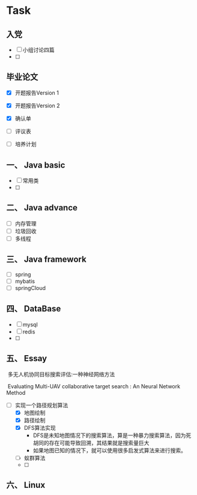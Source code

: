 # Task

## 入党

- [ ] 小组讨论四篇
- [ ] 

## 毕业论文

- [x] 开题报告Version 1
- [x] 开题报告Version 2 
- [x] 确认单
- [ ] 评议表
- [ ] 培养计划



## 一、 Java basic

- [ ] 常用类
- [ ] 



## 二、 Java advance

- [ ] 内存管理
- [ ] 垃圾回收
- [ ] 多线程

## 三、 Java framework

- [ ] spring
- [ ] mybatis
- [ ] springCloud

## 四、 DataBase

- [ ] mysql
- [ ] redis
- [ ] 

## 五、 Essay

​	多无人机协同目标搜索评估:一种神经网络方法

​	Evaluating Multi-UAV collaborative target search : An Neural Network Method

- [ ] 实现一个路径规划算法
  - [x] 地图绘制
  - [x] 路径绘制
  - [x] DFS算法实现
    - DFS是未知地图情况下的搜索算法，算是一种暴力搜索算法，因为死胡同的存在可能导致回溯，其结果就是搜索量巨大
    - 如果地图已知的情况下，就可以使用很多启发式算法来进行搜索。
  - [ ] 蚁群算法
  - [ ] 

## 六、 Linux

